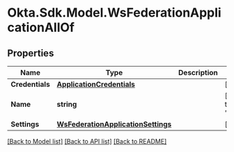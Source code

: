 # Okta.Sdk.Model.WsFederationApplicationAllOf

## Properties

Name | Type | Description | Notes
------------ | ------------- | ------------- | -------------
**Credentials** | [**ApplicationCredentials**](ApplicationCredentials.md) |  | [optional] 
**Name** | **string** |  | [optional] [default to "template_wsfed"]
**Settings** | [**WsFederationApplicationSettings**](WsFederationApplicationSettings.md) |  | [optional] 

[[Back to Model list]](../README.md#documentation-for-models) [[Back to API list]](../README.md#documentation-for-api-endpoints) [[Back to README]](../README.md)

